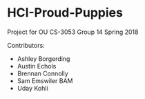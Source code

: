 # HCI-Proud-Puppies
Project for OU CS-3053 Group 14 Spring 2018

Contributors:
- Ashley Borgerding
- Austin Echols
- Brennan Connolly
- Sam Emswiler BAM
- Uday Kohli
